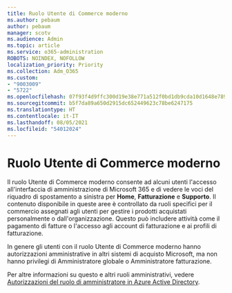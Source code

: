 ```yaml
---
title: Ruolo Utente di Commerce moderno
ms.author: pebaum
author: pebaum
manager: scotv
ms.audience: Admin
ms.topic: article
ms.service: o365-administration
ROBOTS: NOINDEX, NOFOLLOW
localization_priority: Priority
ms.collection: Adm_O365
ms.custom:
- "9003009"
- "5722"
ms.openlocfilehash: 07f93f4d9ffc300d19e38e771a512f0bd1db9cda10d1648e789917d85a1a39df
ms.sourcegitcommit: b5f7da89a650d2915dc652449623c78be6247175
ms.translationtype: HT
ms.contentlocale: it-IT
ms.lasthandoff: 08/05/2021
ms.locfileid: "54012024"
---
```

# <a name="modern-commerce-user-role"></a>Ruolo Utente di Commerce moderno

Il ruolo Utente di Commerce moderno consente ad alcuni utenti l'accesso all'interfaccia di amministrazione di Microsoft 365 e di vedere le voci del riquadro di spostamento a sinistra per **Home**, **Fatturazione** e **Supporto**. Il contenuto disponibile in queste aree è controllato da ruoli specifici per il commercio assegnati agli utenti per gestire i prodotti acquistati personalmente o dall'organizzazione. Questo può includere attività come il pagamento di fatture o l'accesso agli account di fatturazione e ai profili di fatturazione.

In genere gli utenti con il ruolo Utente di Commerce moderno hanno autorizzazioni amministrative in altri sistemi di acquisto Microsoft, ma non hanno privilegi di Amministratore globale o Amministratore fatturazione.

Per altre informazioni su questo e altri ruoli amministrativi, vedere [Autorizzazioni del ruolo di amministratore in Azure Active Directory](https://docs.microsoft.com/azure/active-directory/users-groups-roles/directory-assign-admin-roles#modern-commerce-administrator).